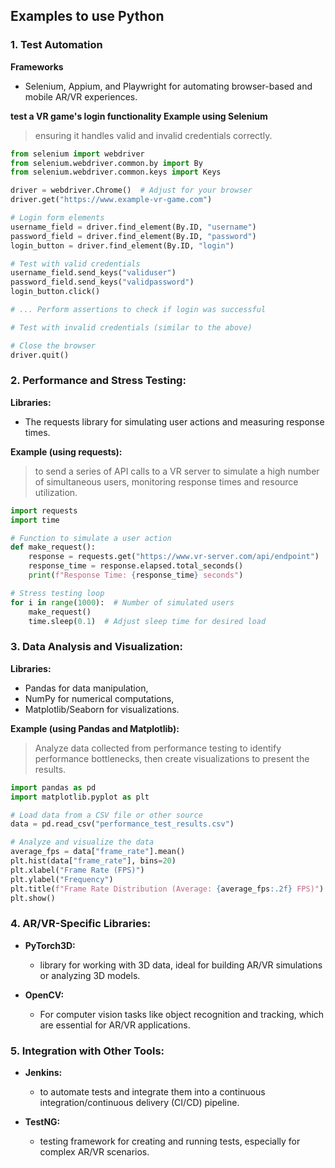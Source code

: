 ## Examples to use Python

### 1. Test Automation

**Frameworks** 
* Selenium, Appium, and Playwright for automating browser-based and mobile AR/VR experiences.

**test a VR game's login functionality Example using Selenium** 
> ensuring it handles valid and invalid credentials correctly.

```python
from selenium import webdriver
from selenium.webdriver.common.by import By
from selenium.webdriver.common.keys import Keys

driver = webdriver.Chrome()  # Adjust for your browser
driver.get("https://www.example-vr-game.com")

# Login form elements
username_field = driver.find_element(By.ID, "username")
password_field = driver.find_element(By.ID, "password")
login_button = driver.find_element(By.ID, "login")

# Test with valid credentials
username_field.send_keys("validuser")
password_field.send_keys("validpassword")
login_button.click()

# ... Perform assertions to check if login was successful

# Test with invalid credentials (similar to the above)

# Close the browser
driver.quit()
```

### 2. Performance and Stress Testing:

**Libraries:** 
* The requests library for simulating user actions and measuring response times.

**Example (using requests):**
> to send a series of API calls to a VR server to simulate a high number of simultaneous users, monitoring response times and resource utilization.

```python
import requests
import time

# Function to simulate a user action
def make_request():
    response = requests.get("https://www.vr-server.com/api/endpoint")
    response_time = response.elapsed.total_seconds()
    print(f"Response Time: {response_time} seconds")

# Stress testing loop
for i in range(1000):  # Number of simulated users
    make_request()
    time.sleep(0.1)  # Adjust sleep time for desired load
```

### 3. Data Analysis and Visualization:

**Libraries:**
* Pandas for data manipulation,
* NumPy for numerical computations, 
* Matplotlib/Seaborn for visualizations.

**Example (using Pandas and Matplotlib):**
> Analyze data collected from performance testing to identify performance bottlenecks, then create visualizations to present the results.

```python
import pandas as pd
import matplotlib.pyplot as plt

# Load data from a CSV file or other source
data = pd.read_csv("performance_test_results.csv")

# Analyze and visualize the data
average_fps = data["frame_rate"].mean()
plt.hist(data["frame_rate"], bins=20)
plt.xlabel("Frame Rate (FPS)")
plt.ylabel("Frequency")
plt.title(f"Frame Rate Distribution (Average: {average_fps:.2f} FPS)")
plt.show()
```

### 4. AR/VR-Specific Libraries:

* **PyTorch3D:**
  * library for working with 3D data, ideal for building AR/VR simulations or analyzing 3D models.

* **OpenCV:**
  * For computer vision tasks like object recognition and tracking, which are essential for AR/VR applications.

### 5. Integration with Other Tools:

* **Jenkins:** 
  * to automate tests and integrate them into a continuous integration/continuous delivery (CI/CD) pipeline.

* **TestNG:**
  * testing framework for creating and running tests, especially for complex AR/VR scenarios.